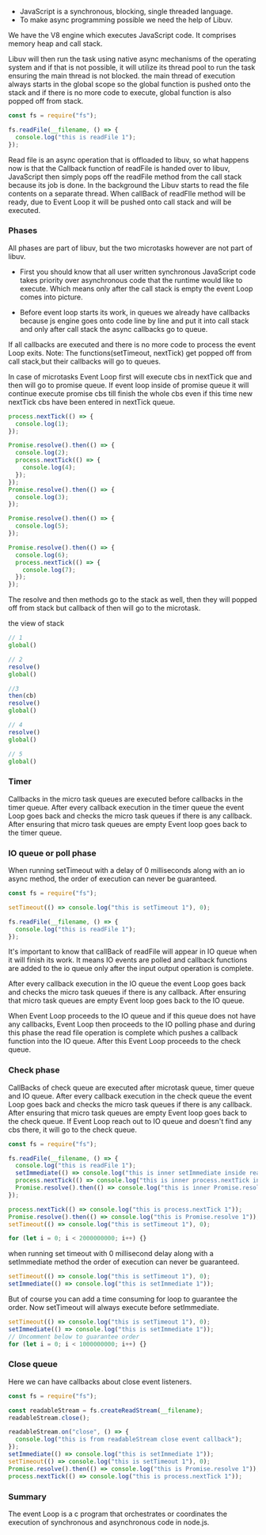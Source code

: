 - JavaScript is a synchronous, blocking, single threaded language.
- To make async programming possible we need the help of Libuv.

We have the V8 engine which executes JavaScript code. It comprises memory heap and call stack.

Libuv will then run the task using native async mechanisms of the operating system and if that is not possible, it will utilize its thread pool to run the task ensuring the main thread is not blocked. 
the main thread of execution always starts in the global scope so the global function is pushed onto the stack and if there is no more code to execute, global function is also popped off from stack.

```js
const fs = require("fs");

fs.readFile(__filename, () => {
  console.log("this is readFile 1");
});
```
Read file is an async operation that is offloaded to libuv, so what happens now is that the Callback function of readFile is handed over to libuv, JavaScript then simply pops off the readFile method from the call stack because its job is done.
In the background the Libuv starts to read the file contents on a separate thread.
When callBack of readFIle method will be ready, due to Event Loop it will be pushed onto call stack and will be executed.

### Phases

All phases are part of libuv, but the two microtasks however are not part of libuv.

- First you should know that all user written synchronous JavaScript code takes priority over asynchronous code that the runtime would like to execute. Which means only after the call stack is empty the event Loop comes into picture.

- Before event loop starts its work, in queues we already have callbacks because js engine goes onto code line by line and put it into call stack and only after call stack the async callbacks go to queue.

If all callbacks are executed and there is no more code to process the event Loop exits.
Note: The functions(setTimeout, nextTick) get popped off from call stack,but their callbacks will go to queues.

In case of microtasks Event Loop first will execute cbs in nextTick que and then will go to promise queue. If event loop inside of promise queue it will continue execute promise cbs till finish the whole cbs even if this time new nextTick cbs have been entered in nextTick queue.
```js
process.nextTick(() => {
  console.log(1);
});

Promise.resolve().then(() => {
  console.log(2);
  process.nextTick(() => {
    console.log(4);
  });
});
Promise.resolve().then(() => {
  console.log(3);
});

Promise.resolve().then(() => {
  console.log(5);
});

Promise.resolve().then(() => {
  console.log(6);
  process.nextTick(() => {
    console.log(7);
  });
});
```
The resolve and then methods go to the stack as well, then they will popped off from stack but callback of then will go to the microtask.

the view of stack
```js
// 1
global()

// 2
resolve()
global()

//3
then(cb)
resolve()
global()

// 4
resolve()
global()

// 5
global()
```
### Timer

Callbacks in the micro task queues are executed before callbacks in the timer queue.
After every callback execution in the timer queue the event Loop goes back and checks the micro task queues if there is any callback. After ensuring that micro task queues are empty Event loop goes back to the timer queue.

### IO queue or poll phase

When running setTimeout with a delay of 0 milliseconds along with an io async method, the order of execution can never be guaranteed.

```js
const fs = require("fs");

setTimeout(() => console.log("this is setTimeout 1"), 0);

fs.readFile(__filename, () => {
  console.log("this is readFile 1");
});

```

It's important to know that callBack of readFile will appear in IO queue when it will finish its work. It means IO events are polled and callback functions are added to the io queue only after the input output operation is complete.

After every callback execution in the IO queue the event Loop goes back and checks the micro task queues if there is any callback. After ensuring that micro task queues are empty Event loop goes back to the IO queue.

When Event Loop proceeds to the IO queue and if this queue does not have any callbacks, Event Loop then proceeds to the IO polling phase and during this phase the read file operation is complete which pushes a callback function into the IO queue.
After this Event Loop proceeds to the check queue.

### Check phase

CallBacks of check queue are executed after microtask queue, timer queue and IO queue.
After every callback execution in the check queue the event Loop goes back and checks the micro task queues if there is any callback. After ensuring that micro task queues are empty Event loop goes back to the check queue.
If Event Loop reach out to IO queue and doesn't find any cbs there, it will go to the check queue.


```js
const fs = require("fs");

fs.readFile(__filename, () => {
  console.log("this is readFile 1");
  setImmediate(() => console.log("this is inner setImmediate inside readFile"));
  process.nextTick(() => console.log("this is inner process.nextTick inside readFile"));
  Promise.resolve().then(() => console.log("this is inner Promise.resolve inside readFile"));
});

process.nextTick(() => console.log("this is process.nextTick 1"));
Promise.resolve().then(() => console.log("this is Promise.resolve 1"));
setTimeout(() => console.log("this is setTimeout 1"), 0);

for (let i = 0; i < 2000000000; i++) {}

```

when running set timeout with 0 millisecond delay along with a setImmediate method the order of execution can never be guaranteed.

```js
setTimeout(() => console.log("this is setTimeout 1"), 0);
setImmediate(() => console.log("this is setImmediate 1"));
```

But of course you can add a time consuming for loop to guarantee the order. Now setTimeout will always execute before setImmediate.
```js
setTimeout(() => console.log("this is setTimeout 1"), 0);
setImmediate(() => console.log("this is setImmediate 1"));
// Uncomment below to guarantee order
for (let i = 0; i < 1000000000; i++) {}
```

### Close queue

Here we can have callbacks about close event listeners.

```js
const fs = require("fs");

const readableStream = fs.createReadStream(__filename);
readableStream.close();

readableStream.on("close", () => {
  console.log("this is from readableStream close event callback");
});
setImmediate(() => console.log("this is setImmediate 1"));
setTimeout(() => console.log("this is setTimeout 1"), 0);
Promise.resolve().then(() => console.log("this is Promise.resolve 1"));
process.nextTick(() => console.log("this is process.nextTick 1"));
```

### Summary

The event Loop is a c program that orchestrates or coordinates the execution of synchronous and asynchronous code in node.js.